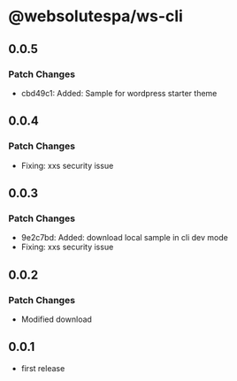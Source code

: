 # @websolutespa/ws-cli

## 0.0.5

### Patch Changes

- cbd49c1: Added: Sample for wordpress starter theme

## 0.0.4

### Patch Changes

- Fixing: xxs security issue

## 0.0.3

### Patch Changes

- 9e2c7bd: Added: download local sample in cli dev mode
- Fixing: xxs security issue

## 0.0.2

### Patch Changes

- Modified download

## 0.0.1

- first release
